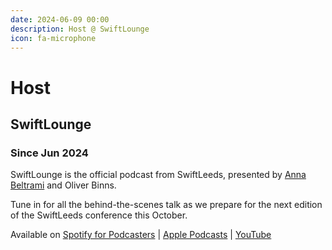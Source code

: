 ```yaml
---
date: 2024-06-09 00:00
description: Host @ SwiftLounge
icon: fa-microphone
---
```

# Host
## SwiftLounge
### Since Jun 2024

SwiftLounge is the official podcast from SwiftLeeds, presented by [Anna Beltrami](https://bento.me/acbdev) and Oliver Binns.

Tune in for all the behind-the-scenes talk as we prepare for the next edition of the SwiftLeeds conference this October.

Available on [Spotify for Podcasters](https://podcasters.spotify.com/pod/show/swiftlounge) | [Apple Podcasts](https://podcasts.apple.com/us/podcast/swiftlounge/id1751187724) | [YouTube](https://youtube.com/playlist?list=PL-wmxEeX64YTJMeZh7aWlbCZAgdx5E4i9&si=ItJidoxZxeatuZR6)
